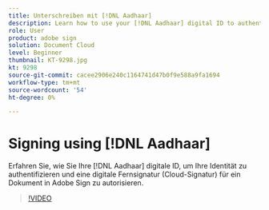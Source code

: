 ```yaml
---
title: Unterschreiben mit [!DNL Aadhaar]
description: Learn how to use your [!DNL Aadhaar] digital ID to authenticate your identity and authorize a remote digital signature (cloud signature) on a document in Adobe Sign
role: User
product: adobe sign
solution: Document Cloud
level: Beginner
thumbnail: KT-9298.jpg
kt: 9298
source-git-commit: cacee2906e240c1164741d47b0f9e588a9fa1694
workflow-type: tm+mt
source-wordcount: '54'
ht-degree: 0%

---
```


# Signing using [!DNL Aadhaar]

Erfahren Sie, wie Sie Ihre [!DNL Aadhaar] digitale ID, um Ihre Identität zu authentifizieren und eine digitale Fernsignatur (Cloud-Signatur) für ein Dokument in Adobe Sign zu autorisieren.

>[!VIDEO](https://video.tv.adobe.com/v/338362?hidetitle=true)
